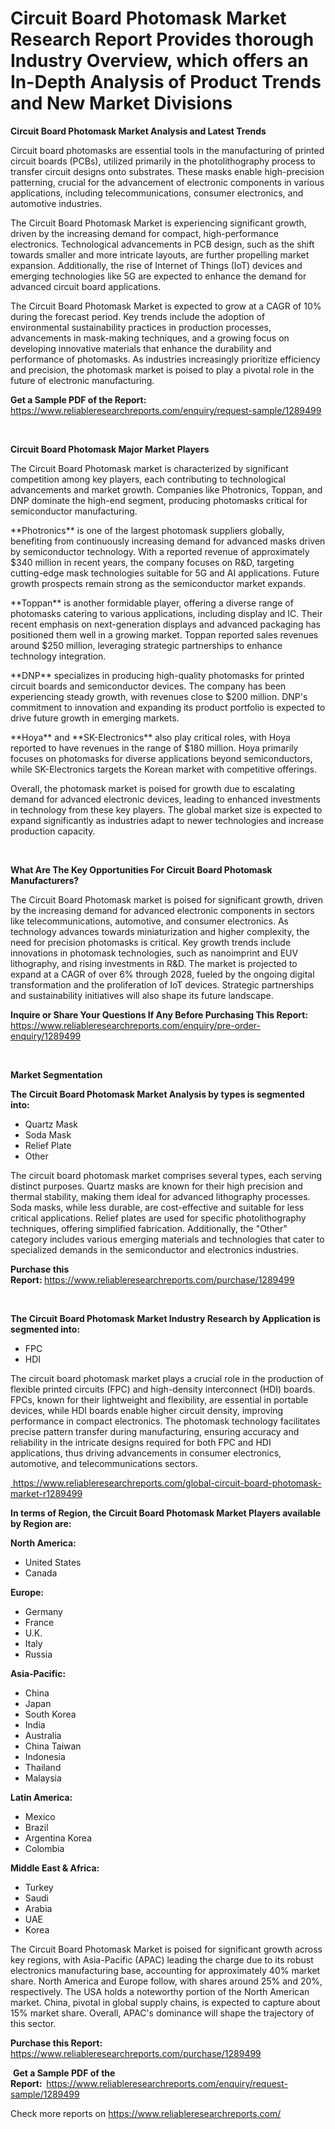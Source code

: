 <p><h1>Circuit Board Photomask Market Research Report Provides thorough Industry Overview, which offers an In-Depth Analysis of Product Trends and New Market Divisions</h1></p><p><strong>Circuit Board Photomask Market Analysis and Latest Trends</strong></p>
<p><p>Circuit board photomasks are essential tools in the manufacturing of printed circuit boards (PCBs), utilized primarily in the photolithography process to transfer circuit designs onto substrates. These masks enable high-precision patterning, crucial for the advancement of electronic components in various applications, including telecommunications, consumer electronics, and automotive industries.</p><p>The Circuit Board Photomask Market is experiencing significant growth, driven by the increasing demand for compact, high-performance electronics. Technological advancements in PCB design, such as the shift towards smaller and more intricate layouts, are further propelling market expansion. Additionally, the rise of Internet of Things (IoT) devices and emerging technologies like 5G are expected to enhance the demand for advanced circuit board applications.</p><p>The Circuit Board Photomask Market is expected to grow at a CAGR of 10% during the forecast period. Key trends include the adoption of environmental sustainability practices in production processes, advancements in mask-making techniques, and a growing focus on developing innovative materials that enhance the durability and performance of photomasks. As industries increasingly prioritize efficiency and precision, the photomask market is poised to play a pivotal role in the future of electronic manufacturing.</p></p>
<p><strong>Get a Sample PDF of the Report:&nbsp;</strong> <a href="https://www.reliableresearchreports.com/enquiry/request-sample/1289499?utm_campaign=3362&utm_medium=2&utm_source=Github&utm_content=ia&utm_term=29032025&utm_id=circuit-board-photomask">https://www.reliableresearchreports.com/enquiry/request-sample/1289499</a></p>
<p>&nbsp;</p>
<p><strong>Circuit Board Photomask Major Market Players</strong></p>
<p><p>The Circuit Board Photomask market is characterized by significant competition among key players, each contributing to technological advancements and market growth. Companies like Photronics, Toppan, and DNP dominate the high-end segment, producing photomasks critical for semiconductor manufacturing.</p><p>**Photronics** is one of the largest photomask suppliers globally, benefiting from continuously increasing demand for advanced masks driven by semiconductor technology. With a reported revenue of approximately $340 million in recent years, the company focuses on R&D, targeting cutting-edge mask technologies suitable for 5G and AI applications. Future growth prospects remain strong as the semiconductor market expands.</p><p>**Toppan** is another formidable player, offering a diverse range of photomasks catering to various applications, including display and IC. Their recent emphasis on next-generation displays and advanced packaging has positioned them well in a growing market. Toppan reported sales revenues around $250 million, leveraging strategic partnerships to enhance technology integration.</p><p>**DNP** specializes in producing high-quality photomasks for printed circuit boards and semiconductor devices. The company has been experiencing steady growth, with revenues close to $200 million. DNP's commitment to innovation and expanding its product portfolio is expected to drive future growth in emerging markets.</p><p>**Hoya** and **SK-Electronics** also play critical roles, with Hoya reported to have revenues in the range of $180 million. Hoya primarily focuses on photomasks for diverse applications beyond semiconductors, while SK-Electronics targets the Korean market with competitive offerings.</p><p>Overall, the photomask market is poised for growth due to escalating demand for advanced electronic devices, leading to enhanced investments in technology from these key players. The global market size is expected to expand significantly as industries adapt to newer technologies and increase production capacity.</p></p>
<p>&nbsp;</p>
<p><strong>What Are The Key Opportunities For Circuit Board Photomask Manufacturers?</strong></p>
<p><p>The Circuit Board Photomask market is poised for significant growth, driven by the increasing demand for advanced electronic components in sectors like telecommunications, automotive, and consumer electronics. As technology advances towards miniaturization and higher complexity, the need for precision photomasks is critical. Key growth trends include innovations in photomask technologies, such as nanoimprint and EUV lithography, and rising investments in R&D. The market is projected to expand at a CAGR of over 6% through 2028, fueled by the ongoing digital transformation and the proliferation of IoT devices. Strategic partnerships and sustainability initiatives will also shape its future landscape.</p></p>
<p><strong>Inquire or Share Your Questions If Any Before Purchasing This Report:</strong> <a href="https://www.reliableresearchreports.com/enquiry/pre-order-enquiry/1289499?utm_campaign=3362&utm_medium=2&utm_source=Github&utm_content=ia&utm_term=29032025&utm_id=circuit-board-photomask">https://www.reliableresearchreports.com/enquiry/pre-order-enquiry/1289499</a></p>
<p>&nbsp;</p>
<p><strong>Market Segmentation</strong></p>
<p><strong>The Circuit Board Photomask Market Analysis by types is segmented into:</strong></p>
<p><ul><li>Quartz Mask</li><li>Soda Mask</li><li>Relief Plate</li><li>Other</li></ul></p>
<p><p>The circuit board photomask market comprises several types, each serving distinct purposes. Quartz masks are known for their high precision and thermal stability, making them ideal for advanced lithography processes. Soda masks, while less durable, are cost-effective and suitable for less critical applications. Relief plates are used for specific photolithography techniques, offering simplified fabrication. Additionally, the "Other" category includes various emerging materials and technologies that cater to specialized demands in the semiconductor and electronics industries.</p></p>
<p><strong>Purchase this Report:&nbsp;</strong><a href="https://www.reliableresearchreports.com/purchase/1289499?utm_campaign=3362&utm_medium=2&utm_source=Github&utm_content=ia&utm_term=29032025&utm_id=circuit-board-photomask">https://www.reliableresearchreports.com/purchase/1289499</a></p>
<p>&nbsp;</p>
<p><strong>The Circuit Board Photomask Market Industry Research by Application is segmented into:</strong></p>
<p><ul><li>FPC</li><li>HDI</li></ul></p>
<p><p>The circuit board photomask market plays a crucial role in the production of flexible printed circuits (FPC) and high-density interconnect (HDI) boards. FPCs, known for their lightweight and flexibility, are essential in portable devices, while HDI boards enable higher circuit density, improving performance in compact electronics. The photomask technology facilitates precise pattern transfer during manufacturing, ensuring accuracy and reliability in the intricate designs required for both FPC and HDI applications, thus driving advancements in consumer electronics, automotive, and telecommunications sectors.</p></p>
<p><a href="https://www.reliableresearchreports.com/global-circuit-board-photomask-market-r1289499?utm_campaign=3362&utm_medium=2&utm_source=Github&utm_content=ia&utm_term=29032025&utm_id=circuit-board-photomask">&nbsp;https://www.reliableresearchreports.com/global-circuit-board-photomask-market-r1289499</a></p>
<p><strong>In terms of Region, the Circuit Board Photomask Market Players available by Region are:</strong></p>
<p>
    <p> <strong> North America: </strong>
        <ul>
            <li>United States</li>
            <li>Canada</li>
        </ul>
        </p> 
    <p> <strong> Europe: </strong>
        <ul>
            <li>Germany</li>
            <li>France</li>
            <li>U.K.</li>
            <li>Italy</li>
            <li>Russia</li>
        </ul>
        </p> 
    <p> <strong> Asia-Pacific: </strong>
        <ul>
            <li>China</li>
            <li>Japan</li>
            <li>South Korea</li>
            <li>India</li>
            <li>Australia</li>
            <li>China Taiwan</li>
            <li>Indonesia</li>
            <li>Thailand</li>
            <li>Malaysia</li>
        </ul>
        </p> 
    <p> <strong> Latin America: </strong>
        <ul>
            <li>Mexico</li>
            <li>Brazil</li>
            <li>Argentina Korea</li>
            <li>Colombia</li>
        </ul>
        </p> 
    <p> <strong> Middle East & Africa: </strong>
        <ul>
            <li>Turkey</li>
            <li>Saudi</li>
            <li>Arabia</li>
            <li>UAE</li>
            <li>Korea</li>
        </ul>
    </p>
    </p>
<p><p>The Circuit Board Photomask Market is poised for significant growth across key regions, with Asia-Pacific (APAC) leading the charge due to its robust electronics manufacturing base, accounting for approximately 40% market share. North America and Europe follow, with shares around 25% and 20%, respectively. The USA holds a noteworthy portion of the North American market. China, pivotal in global supply chains, is expected to capture about 15% market share. Overall, APAC's dominance will shape the trajectory of this sector.</p></p>
<p><strong>Purchase this Report: </strong><a href="https://www.reliableresearchreports.com/purchase/1289499?utm_campaign=3362&utm_medium=2&utm_source=Github&utm_content=ia&utm_term=29032025&utm_id=circuit-board-photomask">https://www.reliableresearchreports.com/purchase/1289499</a></p>
<p>&nbsp;<strong>Get a Sample PDF of the Report:&nbsp;&nbsp;</strong><a href="https://www.reliableresearchreports.com/enquiry/request-sample/1289499?utm_campaign=3362&utm_medium=2&utm_source=Github&utm_content=ia&utm_term=29032025&utm_id=circuit-board-photomask">https://www.reliableresearchreports.com/enquiry/request-sample/1289499</a></p>
<p><strong></strong></p>
<p>Check more reports on <a href="https://www.reliableresearchreports.com/?utm_campaign=3362&utm_medium=2&utm_source=Github&utm_content=ia&utm_term=29032025&utm_id=circuit-board-photomask">https://www.reliableresearchreports.com/</a></p>